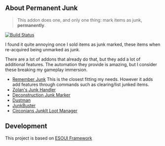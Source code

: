## About Permanent Junk

> This addon does one, and only one thing: mark items as junk, **permanently**.

[![Build Status](https://travis-ci.org/rdok/esoui-permanent-junk.svg?branch=master)](https://travis-ci.org/rdok/esoui-permanent-junk)

I found it quite annoying once I sold items as junk marked, these items when re-acquired being unmarked as junk.

There are a lot of addons that already do that, but they add a lot of additional features. The automation they provide is amazing, but I consider these breaking my gameplay immersion.

 
- [Remember Junk](https://www.esoui.com/downloads/info470-RememberJunk.html) This is the closest fitting my needs. However it adds add features through commands such as clearing/list junked items.
- [Zolan's Junk Handler](https://www.esoui.com/downloads/info285-ZolansJunkHandler.html)
- [Deconstruction Junk Marker](https://www.esoui.com/downloads/info1388-DeconstructionJunkMarker.html)
- [Dustman](https://www.esoui.com/downloads/info97-Dustman.html)
- [JunkBuster](https://www.esoui.com/downloads/info266-JunkBuster.html)
- [Circonians JunkIt Loot Manager](https://www.esoui.com/downloads/info661-CirconiansJunkItLootManager.html)


## Development
This project is based on [ESOUI Framework](https://github.com/rdok/esoui-framework)
